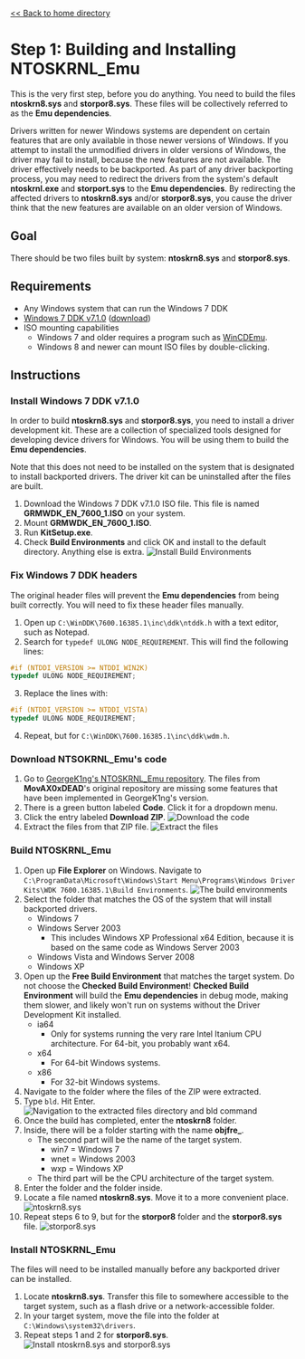 [<< Back to home directory](index.md)

# Step 1: Building and Installing NTOSKRNL\_Emu
This is the very first step, before you do anything. You need to build the files **ntoskrn8.sys** and **storpor8.sys**. These files will be collectively referred to as the **Emu dependencies**.

Drivers written for newer Windows systems are dependent on certain features that are only available in those newer versions of Windows. If you attempt to install the unmodified drivers in older versions of Windows, the driver may fail to install, because the new features are not available. The driver effectively needs to be backported. 
As part of any driver backporting process, you may need to redirect the drivers from the system's default **ntoskrnl.exe** and **storport.sys** to the **Emu dependencies**. By redirecting the affected drivers to **ntoskrn8.sys** and/or **storpor8.sys**, you cause the driver think that the new features are available on an older version of Windows.

## Goal
There should be two files built by system: **ntoskrn8.sys** and **storpor8.sys**.

## Requirements
- Any Windows system that can run the Windows 7 DDK
- [Windows 7 DDK v7.1.0](https://www.microsoft.com/en-us/download/details.aspx?id=11800) ([download](https://download.microsoft.com/download/4/A/2/4A25C7D5-EFBE-4182-B6A9-AE6850409A78/GRMWDK_EN_7600_1.ISO))
- ISO mounting capabilities
    - Windows 7 and older requires a program such as [WinCDEmu](https://wincdemu.sysprogs.org/download/).
    - Windows 8 and newer can mount ISO files by double-clicking.

## Instructions

### Install Windows 7 DDK v7.1.0
In order to build **ntoskrn8.sys** and **storpor8.sys**, you need to install a driver development kit. These are a collection of specialized tools designed for developing device drivers for Windows. You will be using them to build the **Emu dependencies**.

Note that this does not need to be installed on the system that is designated to install backported drivers. The driver kit can be uninstalled after the files are built.

1. Download the Windows 7 DDK v7.1.0 ISO file. This file is named **GRMWDK_EN_7600_1.ISO** on your system.
2. Mount **GRMWDK_EN_7600_1.ISO**.
3. Run **KitSetup.exe**.
4. Check **Build Environments** and click OK and install to the default directory. Anything else is extra.
![Install Build Environments](01_build_ntoskrnl_emu/wddk_install.png)

### Fix Windows 7 DDK headers
The original header files will prevent the **Emu dependencies** from being built correctly. You will need to fix these header files manually.

1. Open up `C:\WinDDK\7600.16385.1\inc\ddk\ntddk.h` with a text editor, such as Notepad.
2. Search for `typedef ULONG NODE_REQUIREMENT`. This will find the following lines:
```c
#if (NTDDI_VERSION >= NTDDI_WIN2K)
typedef ULONG NODE_REQUIREMENT;
```
3. Replace the lines with:
```c
#if (NTDDI_VERSION >= NTDDI_VISTA)
typedef ULONG NODE_REQUIREMENT;
```
4. Repeat, but for `C:\WinDDK\7600.16385.1\inc\ddk\wdm.h`.

### Download NTSOKRNL\_Emu's code

1. Go to [GeorgeK1ng's NTOSKRNL\_Emu repository](https://github.com/GeorgeK1ng/NTOSKRNL_Emu). The files from **MovAX0xDEAD**'s original repository are missing some features that have been implemented in GeorgeK1ng's version.
2. There is a green button labeled **Code**. Click it for a dropdown menu.
3. Click the entry labeled **Download ZIP**.
![Download the code](01_build_ntoskrnl_emu/download_code.png)
4. Extract the files from that ZIP file.
![Extract the files](01_build_ntoskrnl_emu/extract_files.png)

### Build NTOSKRNL\_Emu
1. Open up **File Explorer** on Windows. Navigate to `C:\ProgramData\Microsoft\Windows\Start Menu\Programs\Windows Driver Kits\WDK 7600.16385.1\Build Environments`.
![The build environments](01_build_ntoskrnl_emu/build_environments.png)
2. Select the folder that matches the OS of the system that will install backported drivers.
    - Windows 7
    - Windows Server 2003
        - This includes Windows XP Professional x64 Edition, because it is based on the same code as Windows Server 2003
    - Windows Vista and Windows Server 2008
    - Windows XP
3. Open up the **Free Build Environment** that matches the target system. Do not choose the **Checked Build Environment**! **Checked Build Environment** will build the **Emu dependencies** in debug mode, making them slower, and likely won't run on systems without the Driver Development Kit installed.
    - ia64
        - Only for systems running the very rare Intel Itanium CPU architecture. For 64-bit, you probably want x64.
    - x64
        - For 64-bit Windows systems.
    - x86
        - For 32-bit Windows systems.
4. Navigate to the folder where the files of the ZIP were extracted.
5. Type `bld`. Hit Enter.
![Navigation to the extracted files directory and bld command](01_build_ntoskrnl_emu/bld.png)
6. Once the build has completed, enter the **ntoskrn8** folder.
7. Inside, there will be a folder starting with the name **objfre_**.
    - The second part will be the name of the target system.
        - win7 = Windows 7
        - wnet = Windows 2003
        - wxp = Windows XP
    - The third part will be the CPU architecture of the target system.
8. Enter the folder and the folder inside.
9. Locate a file named **ntoskrn8.sys**. Move it to a more convenient place.
![ntoskrn8.sys](01_build_ntoskrnl_emu/ntoskrn8_sys.png)
10. Repeat steps 6 to 9, but for the **storpor8** folder and the **storpor8.sys** file.
![storpor8.sys](01_build_ntoskrnl_emu/storpor8_sys.png)

### Install NTOSKRNL\_Emu
The files will need to be installed manually before any backported driver can be installed.

1. Locate **ntoskrn8.sys**. Transfer this file to somewhere accessible to the target system, such as a flash drive or a network-accessible folder.
2. In your target system, move the file into the folder at `C:\Windows\system32\drivers`.
3. Repeat steps 1 and 2 for **storpor8.sys**.
![Install ntoskrn8.sys and storpor8.sys](01_build_ntoskrnl_emu/system32_drivers.png)
